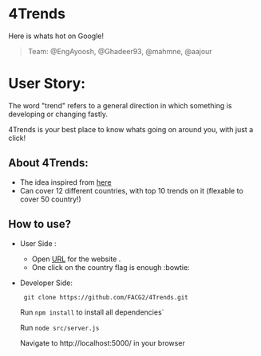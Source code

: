 # 4Trends
Here is whats hot on Google!
>Team: @EngAyoosh, @Ghadeer93, @mahmne, @aajour 

# User Story:
The word "trend" refers to a general direction in which something is developing or changing fastly.

4Trends is your best place to know whats going on around you, with just a click!

## About 4Trends:
* The idea inspired from [here](https://trends.google.com/trends/hottrends/visualize?ss=&ncol=&nrow=)
* Can cover 12 different countries, with top 10 trends on it (flexable to cover 50 country!)


## How to use?
 * User Side :

    * Open [URL](https://fortrends.herokuapp.com/) for the website .
    * One click on the country flag is enough :bowtie:

  * Developer Side:

      ` git clone https://github.com/FACG2/4Trends.git`

      Run `npm install` to install all dependencies`

      Run  `node src/server.js `

     Navigate to http://localhost:5000/ in your browser

